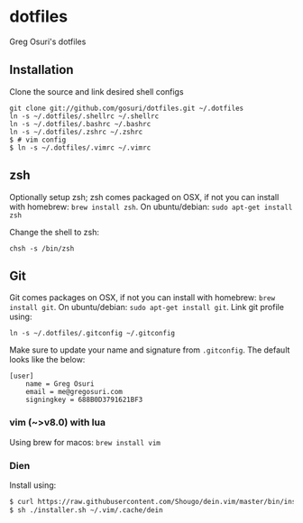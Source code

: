# dotfiles

Greg Osuri's dotfiles

## Installation

Clone the source and link desired shell configs

```
git clone git://github.com/gosuri/dotfiles.git ~/.dotfiles
ln -s ~/.dotfiles/.shellrc ~/.shellrc
ln -s ~/.dotfiles/.bashrc ~/.bashrc
ln -s ~/.dotfiles/.zshrc ~/.zshrc
$ # vim config
$ ln -s ~/.dotfiles/.vimrc ~/.vimrc
```

## zsh 

Optionally setup zsh; zsh comes packaged on OSX, if not you can install with homebrew: `brew install zsh`. On ubuntu/debian: `sudo apt-get install zsh`

Change the shell to zsh:

```
chsh -s /bin/zsh
```

## Git

Git comes packages on OSX, if not you can install with homebrew: `brew install git`. On ubuntu/debian: `sudo apt-get install git`. Link git profile using:

```
ln -s ~/.dotfiles/.gitconfig ~/.gitconfig
```

Make sure to update your name and signature from `.gitconfig`. The default looks like the below:

```
[user]
	name = Greg Osuri
	email = me@gregosuri.com
	signingkey = 688B0D3791621BF3
```

### vim (~>v8.0) with lua

Using brew for macos: `brew install vim`

### Dien

Install using:

```sh
$ curl https://raw.githubusercontent.com/Shougo/dein.vim/master/bin/installer.sh > installer.sh
$ sh ./installer.sh ~/.vim/.cache/dein
```
